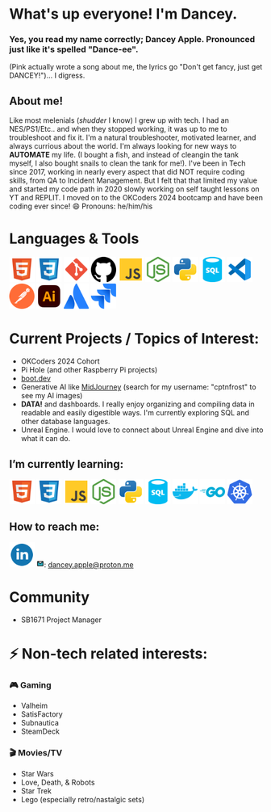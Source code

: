 # What's up everyone! I'm Dancey.
### Yes, you read my name correctly; Dancey Apple. Pronounced just like it's spelled "Dance-ee". 
(Pink actually wrote a song about me, the lyrics go "Don't get fancy, just get DANCEY!")... I digress. 

## About me!
Like most melenials (*shudder* I know) I grew up with tech. I had an NES/PS1/Etc.. and when they stopped working, it was up to me to troubleshoot and fix it. I'm a natural troubleshooter, motivated learner, and always currious about the world. I'm always looking for new ways to __AUTOMATE__ my life. (I bought a fish, and instead of cleangin the tank myself, I also bought snails to clean the tank for me!).
I've been in Tech since 2017, working in nearly every aspect that did NOT require coding skills, from QA to Incident Management. But I felt that that limited my value and started my code path in 2020 slowly working on self taught lessons on YT and REPLIT. I moved on to the OKCoders 2024 bootcamp and have been coding ever since!
😄 Pronouns: he/him/his

# Languages & Tools
<div>
  <img src="icons/html-svgrepo-com.svg" alt="html5" width=50 height=50>
  <img src="icons/css-svgrepo-com.svg" alt="CSS3" width=50 height=50>
  <img src="icons/git-svgrepo-com.svg" alt="git" width=50 height=50>
  <img src="icons/github-142-svgrepo-com.svg" alt="github" width=50 height=50>
  <img src="icons/js-svgrepo-com.svg" alt="javascript" width=50 height=50>
  <img src="icons/nodejs-icon-svgrepo-com.svg" alt="nodejs" width=50 height=50>
  <img src="icons/python-svgrepo-com.svg" alt="python" width=50 height=50>
  <img src="icons/sql-database-generic-svgrepo-com.svg" alt="sql" width=50 height=50>
  <img src="icons/vscode-svgrepo-com.svg" alt="vscode" width=50 height=50>
  <img src="icons/postman-icon-svgrepo-com.svg" alt="postman" width=50 height=50>
  <img src="icons/adobe-illustrator-svgrepo-com.svg" alt="illustrator" width=50 height=50>
  <img src="icons/atlassian-svgrepo-com.svg" alt="atlassian" width=50 height=50>
  <img src="icons/jira-svgrepo-com.svg" alt="jira" width=50 height=50>
</div>

# Current Projects / Topics of Interest:
- OKCoders 2024 Cohort
- Pi Hole (and other Raspberry Pi projects)
- <a href="https://boot.dev:">boot.dev</a>
- Generative AI like <a href="https://www.midjourney.com/explore">MidJourney<a> (search for my username: "cptnfrost" to see my AI images)
- __DATA!__ and dashboards. I really enjoy organizing and compiling data in readable and easily digestible ways. I'm currently exploring SQL and other database languages.
- Unreal Engine. I would love to connect about Unreal Engine and dive into what it can do. 


## I’m currently learning:
<div>
  <img src="icons/html-svgrepo-com.svg" alt="html5" width=50 height=50>
  <img src="icons/css-svgrepo-com.svg" alt="CSS3" width=50 height=50>
  <img src="icons/js-svgrepo-com.svg" alt="javascript" width=50 height=50>
  <img src="icons/nodejs-icon-svgrepo-com.svg" alt="nodejs" width=50 height=50>
  <img src="icons/python-svgrepo-com.svg" alt="python" width=50 height=50>
  <img src="icons/sql-database-generic-svgrepo-com.svg" alt="sql" width=50 height=50>
  <img src="icons/docker-svgrepo-com.svg" alt="docker" width=50 height=50>
  <img src="icons/go-svgrepo-com.svg" alt="go" width=50 height=50>
  <img src="icons/kubernetes-svgrepo-com.svg" alt="kubernetes" width=50 height=50>
</div>

## How to reach me:
<a href="https://www.linkedin.com/in/dancey-apple/"> <img src="icons/linkedin-1-svgrepo-com.svg" alt="linkedin" width=50 height=50></a>
<img src="icons/email-svgrepo-com.svg" alt="email" width=15 height=15>: <a href="mailto:dancey.apple@proton.me">dancey.apple@proton.me</a>

# Community
- SB1671 Project Manager 

# ⚡ Non-tech related interests:
### :video_game: Gaming
- Valheim
- SatisFactory
- Subnautica
- SteamDeck

### :clapper: Movies/TV
- Star Wars
- Love, Death, & Robots
- Star Trek
- Lego (especially retro/nastalgic sets)




